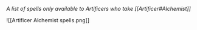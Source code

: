 *A list of spells only available to Artificers who take [[Artificer#Alchemist]]*

![[Artificer Alchemist spells.png]]